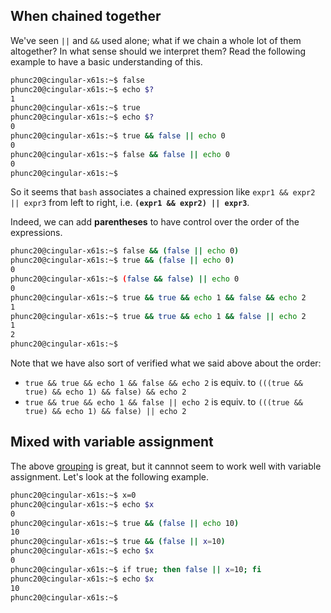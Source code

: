 ## When chained together
We've seen `||` and `&&` used alone; what if we chain a whole lot of them
altogether? In what sense should we interpret them? Read the following
example to have a basic understanding of this.

```bash
phunc20@cingular-x61s:~$ false
phunc20@cingular-x61s:~$ echo $?
1
phunc20@cingular-x61s:~$ true
phunc20@cingular-x61s:~$ echo $?
0
phunc20@cingular-x61s:~$ true && false || echo 0
0
phunc20@cingular-x61s:~$ false && false || echo 0
0
phunc20@cingular-x61s:~$
```

So it seems that `bash` associates a chained expression like `expr1 && expr2 || expr3` from
left to right, i.e. **`(expr1 && expr2) || expr3`**.

Indeed, we can add **parentheses** to have control over the order of the expressions.

```bash
phunc20@cingular-x61s:~$ false && (false || echo 0)
phunc20@cingular-x61s:~$ true && (false || echo 0)
0
phunc20@cingular-x61s:~$ (false && false) || echo 0
0
phunc20@cingular-x61s:~$ true && true && echo 1 && false && echo 2
1
phunc20@cingular-x61s:~$ true && true && echo 1 && false || echo 2
1
2
phunc20@cingular-x61s:~$
```

Note that we have also sort of verified what we said above about the order:
- `true && true && echo 1 && false && echo 2` is equiv. to `(((true && true) && echo 1) && false) && echo 2`
- `true && true && echo 1 && false || echo 2` is equiv. to `(((true && true) && echo 1) && false) || echo 2`

## Mixed with variable assignment
The above [grouping](https://www.gnu.org/software/bash/manual/html_node/Command-Grouping.html)
is great, but it cannnot seem to work well with variable assignment. Let's look at the following
example.
```bash
phunc20@cingular-x61s:~$ x=0
phunc20@cingular-x61s:~$ echo $x
0
phunc20@cingular-x61s:~$ true && (false || echo 10)
10
phunc20@cingular-x61s:~$ true && (false || x=10)
phunc20@cingular-x61s:~$ echo $x
0
phunc20@cingular-x61s:~$ if true; then false || x=10; fi
phunc20@cingular-x61s:~$ echo $x
10
phunc20@cingular-x61s:~$
```
